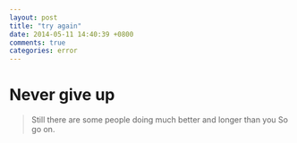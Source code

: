 ```yaml
---
layout: post
title: "try again"
date: 2014-05-11 14:40:39 +0800
comments: true
categories: error
---
```


<!--more-->
# Never give up

> Still there are some people doing much better and longer than you
> So go on.
